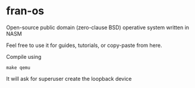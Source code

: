 # fran-os

Open-source public domain (zero-clause BSD) operative system written in NASM

Feel free to use it for guides, tutorials, or copy-paste from here.

Compile using 

    make qemu

It will ask for superuser create the loopback device